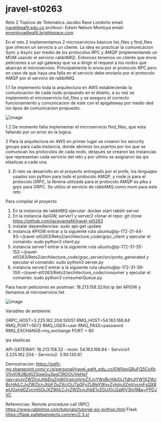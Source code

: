# jravel-st0263
Reto 2 Topicos de Telematica
Jacobo Rave Londoño
email: jravel@eafit.edu.co
profesor: Edwin Nelson Montoya
email: emontoya@eafit.brightspace.com

En el reto 2 implementamos 2 microservicios básicos list_files y find_files que ofrecen un servicio a un cliente. La idea es practicar la comunicacion Sync y Async por medio de los protocolos RPC y AMQP (implementando un MOM usando el servicio rabbitMQ). 
Entonces tenemos un cliente que envia peticiones a un api gateway que va a dirigir el request a los nodos que abarcan el microservisio. Principalmente lo envia por el protocolo RPC pero en caso de que haya una falla en el servicio debe enviarlo por el protocolo AMQP por el servicio de rabbitMQ.

1.1 Se implemento toda la arquitectura en AWS estableciendo la comunicacion de cada nodo propuesto en el diseño, a su vez se implemento el microservicio list_files y se aseguro el correcto funcionamiento y comunicacion de este con el apigateway por medio ded los tipos de comunicacion propuesto. 

![image](https://github.com/jacevareafit/jravel-st0263/assets/68928490/5b21ed21-6155-4684-b547-224a5f159709)


1.2 De momento falta implementar el microservicio find_files, que esta fallando por un error en la logica.

2 Para la arquitectura en AWS en primer lugar se crearon los security groups para cada instancia, donde abrimos los puertos por los que se comunican los protocolos de cada nodo, despues se crearon las instancias que representan cada servicio del reto y por ultimo se asignaron las ips elasticas a cada una.

3. El reto se desarrollo en el proyecto entregado por el profe, los lenguajes usados son python para todo el protocolo AMQP, y node js para el protocolo GRPC, la libreria utilizada para el protocolo AMQP es pika y grpc para GRPC. Se utilizo el servicio de rabbitMQ como mom para este reto

Para compilar el proyecto

1. En la instancia de rabbitMQ ejecutar:
    docker start rabbit-server
2. En la instancia ApiGW, server1 y server2 clonar el repo:
    git clone https://github.com/jacevareafit/jravel-st0263
3. instalar dependiencias:
   sudo apt-get update
4. instancia APIGW entrar a la siguiente ruta ubuntu@ip-172-31-44-93:~/jravel-st0263/Reto2/architecture_code/grpc_client y ejecutar el comando:
   sudo python3 client.py
5. instancia server1 entrar a la siguiente ruta ubuntu@ip-172-31-35-152:~/jravel-st0263/Reto2/architecture_code/grpc_server/src/proto_generated y ejecutar     el comando: sudo python3 server.py
6. instancia server2 entrar a la siguiente ruta ubuntu@ip-172-31-39-104:~/jravel-st0263/Reto2/architecture_code/consumer y ejecutar el comando:
   sudo python3 consumerQueue.py


Para hacer peticiones en postman:
  18.213.158.32/list  ip del APIGW y llamamos al microservicio list

![image](https://github.com/jacevareafit/jravel-st0263/assets/68928490/edd7e497-f6f0-40db-9674-3aa5128c7e9d)


Variables de ambiente:

GRPC_HOST=3.225.162.204:50051
RMQ_HOST=54.163.166.84
RMQ_PORT=5672
RMQ_USER=user
RMQ_PASS=password
RMQ_EXCHANGE=my_exchange
PORT = 80
  

ips elasticas

API-GATEWAY: 18.213.158.32 - 
mom: 54.163.166.84 - 
Servicio1: 3.225.162.204 - 
Servicio2: 3.90.130.81

Demostracion:
https://eafit-my.sharepoint.com/:v:/g/personal/jravel_eafit_edu_co/EW0exQRuFQ5CsXhV0ylO9JIBzKjZSgwGu3pgCIROOUVeHg?nav=eyJyZWZlcnJhbEluZm8iOnsicmVmZXJyYWxBcHAiOiJTdHJlYW1XZWJBcHAiLCJyZWZlcnJhbFZpZXciOiJTaGFyZURpYWxvZyIsInJlZmVycmFsQXBwUGxhdGZvcm0iOiJXZWIiLCJyZWZlcnJhbE1vZGUiOiJ2aWV3In19&e=FPDJVC

Referencias:
Remote procedure call (RPC)
https://www.rabbitmq.com/tutorials/tutorial-six-python.html
Flask
https://flask.palletsprojects.com/en/2.3.x/









